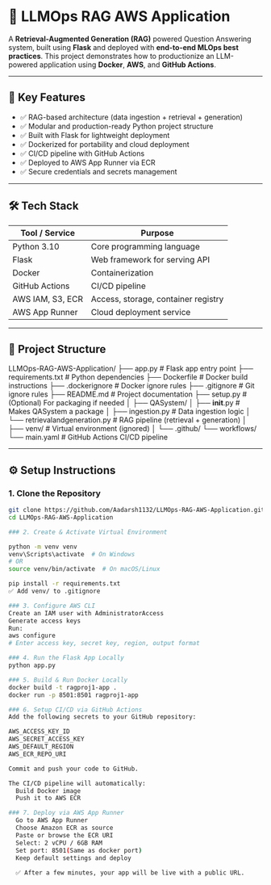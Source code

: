 # 🚀 LLMOps RAG AWS Application

A **Retrieval-Augmented Generation (RAG)** powered Question Answering system, built using **Flask** and deployed with **end-to-end MLOps best practices**. This project demonstrates how to productionize an LLM-powered application using **Docker**, **AWS**, and **GitHub Actions**.

---

## 📌 Key Features

- ✅ RAG-based architecture (data ingestion + retrieval + generation)
- ✅ Modular and production-ready Python project structure
- ✅ Built with Flask for lightweight deployment
- ✅ Dockerized for portability and cloud deployment
- ✅ CI/CD pipeline with GitHub Actions
- ✅ Deployed to AWS App Runner via ECR
- ✅ Secure credentials and secrets management

---

## 🛠️ Tech Stack

| Tool / Service     | Purpose                        |
|--------------------|--------------------------------|
| Python 3.10        | Core programming language      |
| Flask              | Web framework for serving API  |
| Docker             | Containerization               |
| GitHub Actions     | CI/CD pipeline                 |
| AWS IAM, S3, ECR   | Access, storage, container registry |
| AWS App Runner     | Cloud deployment service       |

---

## 📁 Project Structure

LLMOps-RAG-AWS-Application/
├── app.py                         # Flask app entry point
├── requirements.txt               # Python dependencies
├── Dockerfile                     # Docker build instructions
├── .dockerignore                  # Docker ignore rules
├── .gitignore                     # Git ignore rules
├── README.md                      # Project documentation
├── setup.py                       # (Optional) For packaging if needed
│
├── QASystem/
│   ├── __init__.py                # Makes QASystem a package
│   ├── ingestion.py               # Data ingestion logic
│   └── retrievalandgeneration.py # RAG pipeline (retrieval + generation)
│
├── venv/                          # Virtual environment (ignored)
│
└── .github/
    └── workflows/
        └── main.yaml              # GitHub Actions CI/CD pipeline




---

## ⚙️ Setup Instructions

### 1. Clone the Repository

```bash
git clone https://github.com/Aadarsh1132/LLMOps-RAG-AWS-Application.git
cd LLMOps-RAG-AWS-Application

### 2. Create & Activate Virtual Environment

python -m venv venv
venv\Scripts\activate  # On Windows
# OR
source venv/bin/activate  # On macOS/Linux

pip install -r requirements.txt
✅ Add venv/ to .gitignore

### 3. Configure AWS CLI
Create an IAM user with AdministratorAccess
Generate access keys
Run:
aws configure
# Enter access key, secret key, region, output format

### 4. Run the Flask App Locally
python app.py

### 5. Build & Run Docker Locally
docker build -t ragproj1-app .
docker run -p 8501:8501 ragproj1-app

### 6. Setup CI/CD via GitHub Actions
Add the following secrets to your GitHub repository:

AWS_ACCESS_KEY_ID
AWS_SECRET_ACCESS_KEY
AWS_DEFAULT_REGION
AWS_ECR_REPO_URI

Commit and push your code to GitHub.

The CI/CD pipeline will automatically:
  Build Docker image
  Push it to AWS ECR

### 7. Deploy via AWS App Runner
  Go to AWS App Runner
  Choose Amazon ECR as source
  Paste or browse the ECR URI
  Select: 2 vCPU / 6GB RAM
  Set port: 8501(Same as docker port)
  Keep default settings and deploy
  
  ✅ After a few minutes, your app will be live with a public URL.
